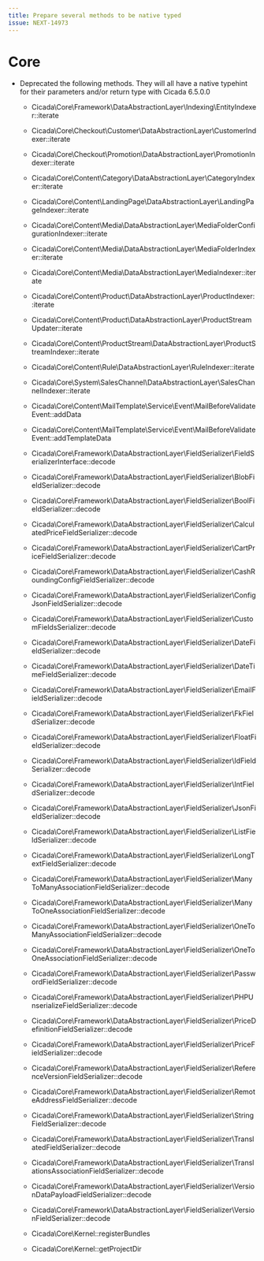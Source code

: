 ```yaml
---
title: Prepare several methods to be native typed
issue: NEXT-14973
---
```

# Core
* Deprecated the following methods. They will all have a native typehint for their parameters and/or return type with Cicada 6.5.0.0
  * Cicada\Core\Framework\DataAbstractionLayer\Indexing\EntityIndexer::iterate
  * Cicada\Core\Checkout\Customer\DataAbstractionLayer\CustomerIndexer::iterate
  * Cicada\Core\Checkout\Promotion\DataAbstractionLayer\PromotionIndexer::iterate
  * Cicada\Core\Content\Category\DataAbstractionLayer\CategoryIndexer::iterate
  * Cicada\Core\Content\LandingPage\DataAbstractionLayer\LandingPageIndexer::iterate
  * Cicada\Core\Content\Media\DataAbstractionLayer\MediaFolderConfigurationIndexer::iterate
  * Cicada\Core\Content\Media\DataAbstractionLayer\MediaFolderIndexer::iterate
  * Cicada\Core\Content\Media\DataAbstractionLayer\MediaIndexer::iterate
  * Cicada\Core\Content\Product\DataAbstractionLayer\ProductIndexer::iterate
  * Cicada\Core\Content\Product\DataAbstractionLayer\ProductStreamUpdater::iterate
  * Cicada\Core\Content\ProductStream\DataAbstractionLayer\ProductStreamIndexer::iterate
  * Cicada\Core\Content\Rule\DataAbstractionLayer\RuleIndexer::iterate
  * Cicada\Core\System\SalesChannel\DataAbstractionLayer\SalesChannelIndexer::iterate

  * Cicada\Core\Content\MailTemplate\Service\Event\MailBeforeValidateEvent::addData
  * Cicada\Core\Content\MailTemplate\Service\Event\MailBeforeValidateEvent::addTemplateData

  * Cicada\Core\Framework\DataAbstractionLayer\FieldSerializer\FieldSerializerInterface::decode
  * Cicada\Core\Framework\DataAbstractionLayer\FieldSerializer\BlobFieldSerializer::decode
  * Cicada\Core\Framework\DataAbstractionLayer\FieldSerializer\BoolFieldSerializer::decode
  * Cicada\Core\Framework\DataAbstractionLayer\FieldSerializer\CalculatedPriceFieldSerializer::decode
  * Cicada\Core\Framework\DataAbstractionLayer\FieldSerializer\CartPriceFieldSerializer::decode
  * Cicada\Core\Framework\DataAbstractionLayer\FieldSerializer\CashRoundingConfigFieldSerializer::decode
  * Cicada\Core\Framework\DataAbstractionLayer\FieldSerializer\ConfigJsonFieldSerializer::decode
  * Cicada\Core\Framework\DataAbstractionLayer\FieldSerializer\CustomFieldsSerializer::decode
  * Cicada\Core\Framework\DataAbstractionLayer\FieldSerializer\DateFieldSerializer::decode
  * Cicada\Core\Framework\DataAbstractionLayer\FieldSerializer\DateTimeFieldSerializer::decode
  * Cicada\Core\Framework\DataAbstractionLayer\FieldSerializer\EmailFieldSerializer::decode
  * Cicada\Core\Framework\DataAbstractionLayer\FieldSerializer\FkFieldSerializer::decode
  * Cicada\Core\Framework\DataAbstractionLayer\FieldSerializer\FloatFieldSerializer::decode
  * Cicada\Core\Framework\DataAbstractionLayer\FieldSerializer\IdFieldSerializer::decode
  * Cicada\Core\Framework\DataAbstractionLayer\FieldSerializer\IntFieldSerializer::decode
  * Cicada\Core\Framework\DataAbstractionLayer\FieldSerializer\JsonFieldSerializer::decode
  * Cicada\Core\Framework\DataAbstractionLayer\FieldSerializer\ListFieldSerializer::decode
  * Cicada\Core\Framework\DataAbstractionLayer\FieldSerializer\LongTextFieldSerializer::decode
  * Cicada\Core\Framework\DataAbstractionLayer\FieldSerializer\ManyToManyAssociationFieldSerializer::decode
  * Cicada\Core\Framework\DataAbstractionLayer\FieldSerializer\ManyToOneAssociationFieldSerializer::decode
  * Cicada\Core\Framework\DataAbstractionLayer\FieldSerializer\OneToManyAssociationFieldSerializer::decode
  * Cicada\Core\Framework\DataAbstractionLayer\FieldSerializer\OneToOneAssociationFieldSerializer::decode
  * Cicada\Core\Framework\DataAbstractionLayer\FieldSerializer\PasswordFieldSerializer::decode
  * Cicada\Core\Framework\DataAbstractionLayer\FieldSerializer\PHPUnserializeFieldSerializer::decode
  * Cicada\Core\Framework\DataAbstractionLayer\FieldSerializer\PriceDefinitionFieldSerializer::decode
  * Cicada\Core\Framework\DataAbstractionLayer\FieldSerializer\PriceFieldSerializer::decode
  * Cicada\Core\Framework\DataAbstractionLayer\FieldSerializer\ReferenceVersionFieldSerializer::decode
  * Cicada\Core\Framework\DataAbstractionLayer\FieldSerializer\RemoteAddressFieldSerializer::decode
  * Cicada\Core\Framework\DataAbstractionLayer\FieldSerializer\StringFieldSerializer::decode
  * Cicada\Core\Framework\DataAbstractionLayer\FieldSerializer\TranslatedFieldSerializer::decode
  * Cicada\Core\Framework\DataAbstractionLayer\FieldSerializer\TranslationsAssociationFieldSerializer::decode
  * Cicada\Core\Framework\DataAbstractionLayer\FieldSerializer\VersionDataPayloadFieldSerializer::decode
  * Cicada\Core\Framework\DataAbstractionLayer\FieldSerializer\VersionFieldSerializer::decode

  * Cicada\Core\Kernel::registerBundles
  * Cicada\Core\Kernel::getProjectDir
